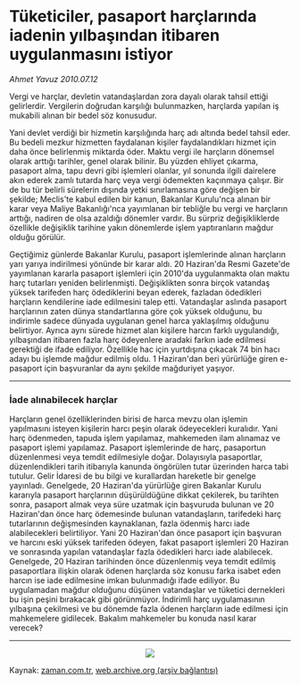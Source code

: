 # Tüketiciler, pasaport harçlarında iadenin yılbaşından itibaren uygulanmasını istiyor

*Ahmet  Yavuz 2010.07.12*

<td class="columnist-detail">
<p>Vergi ve harçlar, devletin vatandaşlardan zora dayalı olarak tahsil ettiği gelirlerdir. Vergilerin doğrudan karşılığı bulunmazken, harçlarda yapılan iş mukabili alınan bir bedel söz konusudur.</p>
<p>
<div id="haberMetinDiv">
<p>Yani devlet verdiği bir hizmetin karşılığında harç adı altında bedel tahsil eder. Bu bedeli mezkur hizmetten faydalanan kişiler faydalandıkları hizmet için daha önce belirlenmiş miktarda öder. Maktu vergi ile harçların dönemsel olarak arttığı tarihler, genel olarak bilinir. Bu yüzden ehliyet çıkarma, pasaport alma, tapu devri gibi işlemleri olanlar, yıl sonunda ilgili dairelere akın ederek zamlı tutarda harç veya vergi ödemekten kaçınmaya çalışır. Bir de bu tür belirli sürelerin dışında yetki sınırlamasına göre değişen bir şekilde; Meclis'te kabul edilen bir kanun, Bakanlar Kurulu'nca alınan bir karar veya Maliye Bakanlığı'nca yayımlanan bir tebliğle bu vergi ve harçların arttığı, nadiren de olsa azaldığı dönemler vardır. Bu sürpriz değişikliklerde özellikle değişiklik tarihine yakın dönemlerde işlem yaptıranların mağdur olduğu görülür.
<p>Geçtiğimiz günlerde Bakanlar Kurulu, pasaport işlemlerinde alınan harçların yarı yarıya indirilmesi yönünde bir karar aldı. 20 Haziran'da Resmi Gazete'de yayımlanan kararla pasaport işlemleri için 2010'da uygulanmakta olan maktu harç tutarları yeniden belirlenmişti. Değişiklikten sonra birçok vatandaş yüksek tarifeden harç ödediklerini beyan ederek, fazladan ödedikleri harçların kendilerine iade edilmesini talep etti. Vatandaşlar aslında pasaport harçlarının zaten dünya standartlarına göre çok yüksek olduğunu, bu indirimle sadece dünyada uygulanan genel harca yaklaşılmış olduğunu belirtiyor. Ayrıca aynı sürede hizmet alan kişilere harcın farklı uygulandığı, yılbaşından itibaren fazla harç ödeyenlere aradaki farkın iade edilmesi gerektiği de ifade ediliyor. Özellikle hac için yurtdışına çıkacak 74 bin hacı adayı bu işlemde mağdur edilmiş oldu. 1 Haziran'dan beri yürürlüğe giren e-pasaport için başvuranlar da aynı şekilde mağduriyet yaşıyor.
<hr/>
<p><h3>İade alınabilecek harçlar</h3>
<p>Harçların genel özelliklerinden birisi de harca mevzu olan işlemin yapılmasını isteyen kişilerin harcı peşin olarak ödeyecekleri kuralıdır. Yani harç ödenmeden, tapuda işlem yapılamaz, mahkemeden ilam alınamaz ve pasaport işlemi yapılamaz. Pasaport işlemlerinde de harç, pasaportun düzenlenmesi veya temdit edilmesiyle doğar. Dolayısıyla pasaportlar, düzenlendikleri tarih itibarıyla kanunda öngörülen tutar üzerinden harca tabi tutulur. Gelir İdaresi de bu bilgi ve kurallardan hareketle bir genelge yayınladı. Genelgede, 20 Haziran'da yürürlüğe giren Bakanlar Kurulu kararıyla pasaport harçlarının düşürüldüğüne dikkat çekilerek, bu tarihten sonra, pasaport almak veya süre uzatmak için başvuruda bulunan ve 20 Haziran'dan önce harç ödemesinde bulunan vatandaşların, tarifedeki harç tutarlarının değişmesinden kaynaklanan, fazla ödenmiş harcı iade alabilecekleri belirtiliyor. Yani 20 Haziran'dan önce pasaport için başvuran ve harcını eski yüksek tarifeden ödeyen, fakat pasaport işlemleri 20 Haziran ve sonrasında yapılan vatandaşlar fazla ödedikleri harcı iade alabilecek. Genelgede, 20 Haziran tarihinden önce düzenlenmiş veya temdit edilmiş pasaportlara ilişkin olarak ödenen harçlarda söz konusu farka isabet eden harcın ise iade edilmesine imkan bulunmadığı ifade ediliyor. Bu uygulamadan mağdur olduğunu düşünen vatandaşlar ve tüketici dernekleri bu işin peşini bırakacak gibi görünmüyor. İndirimli harç uygulamasının yılbaşına çekilmesi ve bu dönemde fazla ödenen harçların iade edilmesi için mahkemelere gidilecek. Bakalım mahkemeler bu konuda nasıl karar verecek?
<p>
<hr/>
<p>
<p align="center"><img border="0" src="http://web.archive.org/web/20101223232347im_/http://medya.zaman.com.tr/2010/07/12/vergi.jpg"/>
</p></p></p></p></p></p></p></div>
</p>
<a href="http://web.archive.org/web/20101223232347/mailto:ahmet.yavuz@zaman.com.tr">
</a></td>

Kaynak: [zaman.com.tr](http://zaman.com.tr/yazar.do?yazino=1004648), [web.archive.org (arşiv bağlantısı)](http://web.archive.org/web/20101223232347/http://zaman.com.tr/yazar.do?yazino=1004648)

